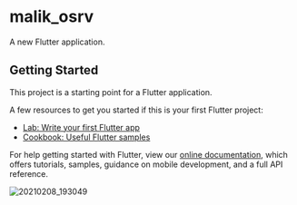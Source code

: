# malik_osrv

A new Flutter application.

## Getting Started

This project is a starting point for a Flutter application.

A few resources to get you started if this is your first Flutter project:

- [Lab: Write your first Flutter app](https://flutter.dev/docs/get-started/codelab)
- [Cookbook: Useful Flutter samples](https://flutter.dev/docs/cookbook)

For help getting started with Flutter, view our
[online documentation](https://flutter.dev/docs), which offers tutorials,
samples, guidance on mobile development, and a full API reference.

![20210208_193049](https://user-images.githubusercontent.com/76747520/107265516-a7c5a380-6a44-11eb-9fc9-96cb597017ce.gif)

